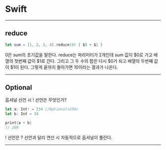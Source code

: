 # Swift

***

## reduce 

```swift
let sum = [1, 2, 3, 4].reduce(0) { $0 + $1 }
```

0은 sum의 초기값을 말한다. reduce는 파라미터가 2개인데 sum 값이 $0로 가고 배열의 첫번째 값이 $1로 간다. 그리고 그 두 수의 합은 다시 $0가 되고 배열의 두번쨰 값이 $1이 된다. 그렇게 끝까지 돌아가면 10이라는 결과가 나온다.

***

## Optional

옵셔널 선언 시 ! 선언은 무엇인가?

```swift
let a: Int! = 234 //Optional<234>
let b: Int = 34

print(a + b)
// 268
```

! 선언은 ? 선언과 달리 연산 시 자동적으로 옵셔널이 풀린다.

***
